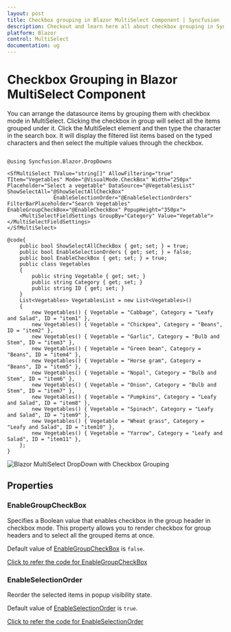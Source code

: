 ```yaml
---
layout: post
title: Checkbox grouping in Blazor MultiSelect Component | Syncfusion
description: Checkout and learn here all about checkbox grouping in Syncfusion Blazor MultiSelect component and much more.
platform: Blazor
control: MultiSelect
documentation: ug
---
```


# Checkbox Grouping in Blazor MultiSelect Component

You can arrange the datasource items by grouping them with checkbox mode in MultiSelect. Clicking the checkbox in group will select all the items grouped under it. Click the MultiSelect element and then type the character in the search box. It will display the filtered list items based on the typed characters and then select the multiple values through the checkbox.

```cshtml

@using Syncfusion.Blazor.DropDowns

<SfMultiSelect TValue="string[]" AllowFiltering="true" TItem="Vegetables" Mode="@VisualMode.CheckBox" Width="250px" Placeholder="Select a vegetable" DataSource="@VegetablesList" ShowSelectAll="@ShowSelectAllCheckBox"
               EnableSelectionOrder="@EnableSelectionOrders" FilterBarPlaceholder="Search Vegetables" EnableGroupCheckBox="@EnableCheckBox" PopupHeight="350px">
    <MultiSelectFieldSettings GroupBy="Category" Value="Vegetable"></MultiSelectFieldSettings>
</SfMultiSelect>

@code{
    public bool ShowSelectAllCheckBox { get; set; } = true;
    public bool EnableSelectionOrders { get; set; } = false;
    public bool EnableCheckBox { get; set; } = true;
    public class Vegetables
    {
        public string Vegetable { get; set; }
        public string Category { get; set; }
        public string ID { get; set; }
    }
    List<Vegetables> VegetablesList = new List<Vegetables>()
    {
        new Vegetables() { Vegetable = "Cabbage", Category = "Leafy and Salad", ID = "item1" },
        new Vegetables() { Vegetable = "Chickpea", Category = "Beans", ID = "item2" },
        new Vegetables() { Vegetable = "Garlic", Category = "Bulb and Stem", ID = "item3" },
        new Vegetables() { Vegetable = "Green bean", Category = "Beans", ID = "item4" },
        new Vegetables() { Vegetable = "Horse gram", Category = "Beans", ID = "item5" },
        new Vegetables() { Vegetable = "Nopal", Category = "Bulb and Stem", ID = "item6" },
        new Vegetables() { Vegetable = "Onion", Category = "Bulb and Stem", ID = "item7" },
        new Vegetables() { Vegetable = "Pumpkins", Category = "Leafy and Salad", ID = "item8" },
        new Vegetables() { Vegetable = "Spinach", Category = "Leafy and Salad", ID = "item9" },
        new Vegetables() { Vegetable = "Wheat grass", Category = "Leafy and Salad", ID = "item10" },
        new Vegetables() { Vegetable = "Yarrow", Category = "Leafy and Salad", ID = "item11" },
    };
}

```

![Blazor MultiSelect DropDown with Checkbox Grouping](./images/blazor-multiselect-dropdown-checkbox-grouping.png)

## Properties

### EnableGroupCheckBox 

Specifies a Boolean value that enables checkbox in the group header in checkbox mode. This property allows you to render checkbox for group headers and to select all the grouped items at once.

Default value of [EnableGroupCheckBox](https://help.syncfusion.com/cr/blazor/Syncfusion.Blazor.DropDowns.SfMultiSelect-2.html#Syncfusion_Blazor_DropDowns_SfMultiSelect_2_EnableGroupCheckBox) is `false`.

[Click to refer the code for EnableGroupCheckBox](https://blazor.syncfusion.com/documentation/multiselect-dropdown/checkbox-grouping)

### EnableSelectionOrder

Reorder the selected items in popup visibility state.

Default value of [EnableSelectionOrder](https://help.syncfusion.com/cr/blazor/Syncfusion.Blazor.DropDowns.SfMultiSelect-2.html#Syncfusion_Blazor_DropDowns_SfMultiSelect_2_EnableSelectionOrder) is `true`.

[Click to refer the code for EnableSelectionOrder](https://blazor.syncfusion.com/documentation/multiselect-dropdown/checkbox-grouping)